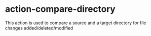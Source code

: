 # action-compare-directory
This action is used to compare a source and a target directory for file changes added/deleted/modified
